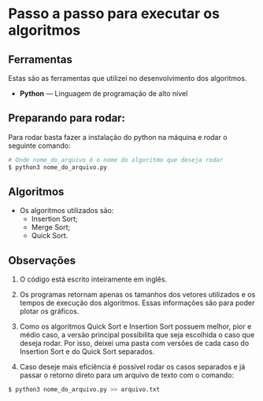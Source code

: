 
# Passo a passo para executar os algoritmos

## Ferramentas

Estas são as ferramentas que utilizei no desenvolvimento dos algoritmos.

- **Python** — Linguagem de programação de alto nível

## Preparando para rodar:

Para rodar basta fazer a instalação do python na máquina e rodar o seguinte comando:

```bash
# Onde nome_do_arquivo é o nome do algoritmo que deseja rodar
$ python3 nome_do_arquivo.py
```

##  Algoritmos

- Os algoritmos utilizados são:
  - Insertion Sort;
  - Merge Sort;
  - Quick Sort.

## Observações

1. O código está escrito inteiramente em inglês.

2. Os programas retornam apenas os tamanhos dos vetores utilizados e os tempos de execução dos algoritmos. Essas informações são para poder plotar os gráficos.

3. Como os algoritmos Quick Sort e Insertion Sort possuem melhor, pior e médio caso, a versão principal possibilita que seja escolhida o caso que deseja rodar. Por isso, deixei uma pasta com versões de cada caso do Insertion Sort e do Quick Sort separados.
  1. Caso deseje mais eficiência é possível rodar os casos separados e já passar o retorno direto para um arquivo de texto com o comando:
  ```bash
  $ python3 nome_do_arquivo.py >> arquivo.txt
  ```

